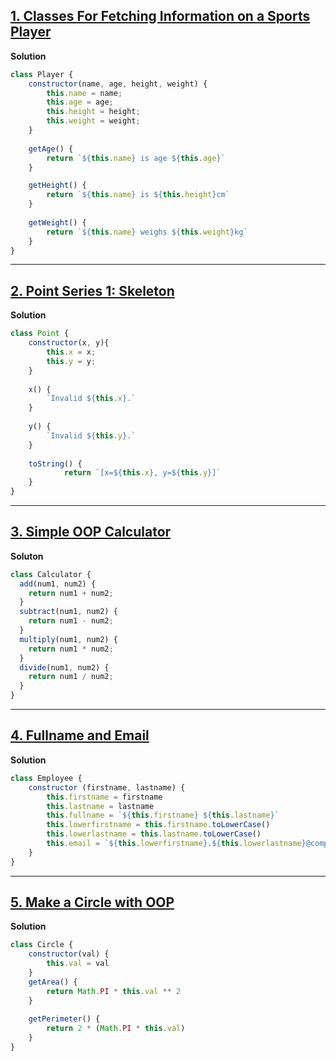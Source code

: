 ## [1. Classes For Fetching Information on a Sports Player](https://edabit.com/challenge/ZngT4zDckDugt2JGY)
**Solution**
```js
class Player {
	constructor(name, age, height, weight) {
		this.name = name;
		this.age = age;
		this.height = height;
		this.weight = weight;
	}
	
	getAge() {
		return `${this.name} is age ${this.age}`
	}

	getHeight() {
		return `${this.name} is ${this.height}cm`
	}
		
	getWeight() {
		return `${this.name} weighs ${this.weight}kg`
	}
}
```
---
## [2. Point Series 1: Skeleton](https://edabit.com/challenge/HwFtgwoW2qbQnoD6s)
**Solution**
```js
class Point {
	constructor(x, y){
		this.x = x;
		this.y = y;
	}
	
	x() {
		`Invalid ${this.x}.`
	}
	
	y() {
		`Invalid ${this.y}.`
	}
	
	toString() {
			return `[x=${this.x}, y=${this.y}]`
	}
}
```
---
## [3. Simple OOP Calculator](https://edabit.com/challenge/yxKoCKemzacK6PECM)
**Soluton**
```js
class Calculator {
  add(num1, num2) {
    return num1 + num2;
  }
  subtract(num1, num2) {
    return num1 - num2;
  }
  multiply(num1, num2) {
    return num1 * num2;
  }
  divide(num1, num2) {
    return num1 / num2;
  }
}
```
---
## [4. Fullname and Email](https://edabit.com/challenge/kGLhgwGaLJsCMS7wS)
**Solution**
```js
class Employee {
	constructor (firstname, lastname) {
		this.firstname = firstname
		this.lastname = lastname
		this.fullname = `${this.firstname} ${this.lastname}`
		this.lowerfirstname = this.firstname.toLowerCase()
		this.lowerlastname = this.lastname.toLowerCase()
		this.email = `${this.lowerfirstname}.${this.lowerlastname}@company.com`
	}
}
```
---
## [5. Make a Circle with OOP](https://edabit.com/challenge/Hgb38yhWGwJCMHbRQ)
**Solution**
```js
class Circle {
	constructor(val) {
		this.val = val
	}
	getArea() {
		return Math.PI * this.val ** 2
	}
	
	getPerimeter() {
		return 2 * (Math.PI * this.val)
	}
}
```